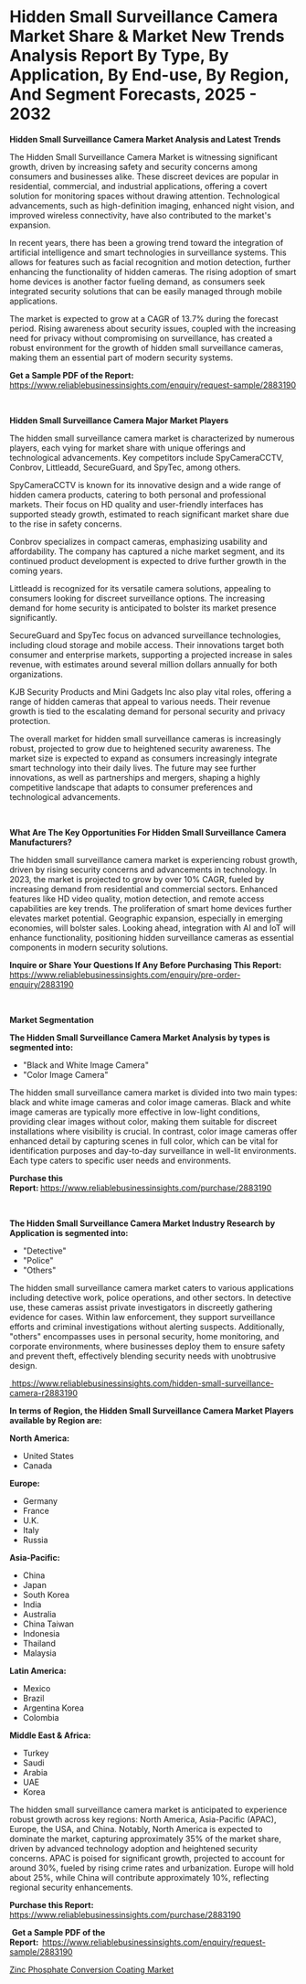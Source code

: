 <p><h1>Hidden Small Surveillance Camera Market Share & Market New Trends Analysis Report By Type, By Application, By End-use, By Region, And Segment Forecasts, 2025 - 2032</h1></p><p><strong>Hidden Small Surveillance Camera Market Analysis and Latest Trends</strong></p>
<p><p>The Hidden Small Surveillance Camera Market is witnessing significant growth, driven by increasing safety and security concerns among consumers and businesses alike. These discreet devices are popular in residential, commercial, and industrial applications, offering a covert solution for monitoring spaces without drawing attention. Technological advancements, such as high-definition imaging, enhanced night vision, and improved wireless connectivity, have also contributed to the market's expansion.</p><p>In recent years, there has been a growing trend toward the integration of artificial intelligence and smart technologies in surveillance systems. This allows for features such as facial recognition and motion detection, further enhancing the functionality of hidden cameras. The rising adoption of smart home devices is another factor fueling demand, as consumers seek integrated security solutions that can be easily managed through mobile applications.</p><p>The market is expected to grow at a CAGR of 13.7% during the forecast period. Rising awareness about security issues, coupled with the increasing need for privacy without compromising on surveillance, has created a robust environment for the growth of hidden small surveillance cameras, making them an essential part of modern security systems.</p></p>
<p><strong>Get a Sample PDF of the Report:&nbsp;</strong> <a href="https://www.reliablebusinessinsights.com/enquiry/request-sample/2883190?utm_campaign=3133&utm_medium=2&utm_source=Github&utm_content=ia&utm_term=13032025&utm_id=hidden-small-surveillance-camera">https://www.reliablebusinessinsights.com/enquiry/request-sample/2883190</a></p>
<p>&nbsp;</p>
<p><strong>Hidden Small Surveillance Camera Major Market Players</strong></p>
<p><p>The hidden small surveillance camera market is characterized by numerous players, each vying for market share with unique offerings and technological advancements. Key competitors include SpyCameraCCTV, Conbrov, Littleadd, SecureGuard, and SpyTec, among others.</p><p>SpyCameraCCTV is known for its innovative design and a wide range of hidden camera products, catering to both personal and professional markets. Their focus on HD quality and user-friendly interfaces has supported steady growth, estimated to reach significant market share due to the rise in safety concerns.</p><p>Conbrov specializes in compact cameras, emphasizing usability and affordability. The company has captured a niche market segment, and its continued product development is expected to drive further growth in the coming years.</p><p>Littleadd is recognized for its versatile camera solutions, appealing to consumers looking for discreet surveillance options. The increasing demand for home security is anticipated to bolster its market presence significantly.</p><p>SecureGuard and SpyTec focus on advanced surveillance technologies, including cloud storage and mobile access. Their innovations target both consumer and enterprise markets, supporting a projected increase in sales revenue, with estimates around several million dollars annually for both organizations.</p><p>KJB Security Products and Mini Gadgets Inc also play vital roles, offering a range of hidden cameras that appeal to various needs. Their revenue growth is tied to the escalating demand for personal security and privacy protection.</p><p>The overall market for hidden small surveillance cameras is increasingly robust, projected to grow due to heightened security awareness. The market size is expected to expand as consumers increasingly integrate smart technology into their daily lives. The future may see further innovations, as well as partnerships and mergers, shaping a highly competitive landscape that adapts to consumer preferences and technological advancements.</p></p>
<p>&nbsp;</p>
<p><strong>What Are The Key Opportunities For Hidden Small Surveillance Camera Manufacturers?</strong></p>
<p><p>The hidden small surveillance camera market is experiencing robust growth, driven by rising security concerns and advancements in technology. In 2023, the market is projected to grow by over 10% CAGR, fueled by increasing demand from residential and commercial sectors. Enhanced features like HD video quality, motion detection, and remote access capabilities are key trends. The proliferation of smart home devices further elevates market potential. Geographic expansion, especially in emerging economies, will bolster sales. Looking ahead, integration with AI and IoT will enhance functionality, positioning hidden surveillance cameras as essential components in modern security solutions.</p></p>
<p><strong>Inquire or Share Your Questions If Any Before Purchasing This Report:</strong> <a href="https://www.reliablebusinessinsights.com/enquiry/pre-order-enquiry/2883190?utm_campaign=3133&utm_medium=2&utm_source=Github&utm_content=ia&utm_term=13032025&utm_id=hidden-small-surveillance-camera">https://www.reliablebusinessinsights.com/enquiry/pre-order-enquiry/2883190</a></p>
<p>&nbsp;</p>
<p><strong>Market Segmentation</strong></p>
<p><strong>The Hidden Small Surveillance Camera Market Analysis by types is segmented into:</strong></p>
<p><ul><li>"Black and White Image Camera"</li><li>"Color Image Camera"</li></ul></p>
<p><p>The hidden small surveillance camera market is divided into two main types: black and white image cameras and color image cameras. Black and white image cameras are typically more effective in low-light conditions, providing clear images without color, making them suitable for discreet installations where visibility is crucial. In contrast, color image cameras offer enhanced detail by capturing scenes in full color, which can be vital for identification purposes and day-to-day surveillance in well-lit environments. Each type caters to specific user needs and environments.</p></p>
<p><strong>Purchase this Report:&nbsp;</strong><a href="https://www.reliablebusinessinsights.com/purchase/2883190?utm_campaign=3133&utm_medium=2&utm_source=Github&utm_content=ia&utm_term=13032025&utm_id=hidden-small-surveillance-camera">https://www.reliablebusinessinsights.com/purchase/2883190</a></p>
<p>&nbsp;</p>
<p><strong>The Hidden Small Surveillance Camera Market Industry Research by Application is segmented into:</strong></p>
<p><ul><li>"Detective"</li><li>"Police"</li><li>"Others"</li></ul></p>
<p><p>The hidden small surveillance camera market caters to various applications including detective work, police operations, and other sectors. In detective use, these cameras assist private investigators in discreetly gathering evidence for cases. Within law enforcement, they support surveillance efforts and criminal investigations without alerting suspects. Additionally, "others" encompasses uses in personal security, home monitoring, and corporate environments, where businesses deploy them to ensure safety and prevent theft, effectively blending security needs with unobtrusive design.</p></p>
<p><a href="https://www.reliablebusinessinsights.com/hidden-small-surveillance-camera-r2883190?utm_campaign=3133&utm_medium=2&utm_source=Github&utm_content=ia&utm_term=13032025&utm_id=hidden-small-surveillance-camera">&nbsp;https://www.reliablebusinessinsights.com/hidden-small-surveillance-camera-r2883190</a></p>
<p><strong>In terms of Region, the Hidden Small Surveillance Camera Market Players available by Region are:</strong></p>
<p>
    <p> <strong> North America: </strong>
        <ul>
            <li>United States</li>
            <li>Canada</li>
        </ul>
        </p> 
    <p> <strong> Europe: </strong>
        <ul>
            <li>Germany</li>
            <li>France</li>
            <li>U.K.</li>
            <li>Italy</li>
            <li>Russia</li>
        </ul>
        </p> 
    <p> <strong> Asia-Pacific: </strong>
        <ul>
            <li>China</li>
            <li>Japan</li>
            <li>South Korea</li>
            <li>India</li>
            <li>Australia</li>
            <li>China Taiwan</li>
            <li>Indonesia</li>
            <li>Thailand</li>
            <li>Malaysia</li>
        </ul>
        </p> 
    <p> <strong> Latin America: </strong>
        <ul>
            <li>Mexico</li>
            <li>Brazil</li>
            <li>Argentina Korea</li>
            <li>Colombia</li>
        </ul>
        </p> 
    <p> <strong> Middle East & Africa: </strong>
        <ul>
            <li>Turkey</li>
            <li>Saudi</li>
            <li>Arabia</li>
            <li>UAE</li>
            <li>Korea</li>
        </ul>
    </p>
    </p>
<p><p>The hidden small surveillance camera market is anticipated to experience robust growth across key regions: North America, Asia-Pacific (APAC), Europe, the USA, and China. Notably, North America is expected to dominate the market, capturing approximately 35% of the market share, driven by advanced technology adoption and heightened security concerns. APAC is poised for significant growth, projected to account for around 30%, fueled by rising crime rates and urbanization. Europe will hold about 25%, while China will contribute approximately 10%, reflecting regional security enhancements.</p></p>
<p><strong>Purchase this Report: </strong><a href="https://www.reliablebusinessinsights.com/purchase/2883190?utm_campaign=3133&utm_medium=2&utm_source=Github&utm_content=ia&utm_term=13032025&utm_id=hidden-small-surveillance-camera">https://www.reliablebusinessinsights.com/purchase/2883190</a></p>
<p>&nbsp;<strong>Get a Sample PDF of the Report:&nbsp;&nbsp;</strong><a href="https://www.reliablebusinessinsights.com/enquiry/request-sample/2883190?utm_campaign=3133&utm_medium=2&utm_source=Github&utm_content=ia&utm_term=13032025&utm_id=hidden-small-surveillance-camera">https://www.reliablebusinessinsights.com/enquiry/request-sample/2883190</a></p>
<p><strong></strong></p>
<p><p><a href="https://github.com/doljanzwald/Market-Research-Report-List-1/blob/main/zinc-phosphate-conversion-coating-market.md?utm_campaign=3133&utm_medium=2&utm_source=Github&utm_content=ia&utm_term=13032025&utm_id=hidden-small-surveillance-camera">Zinc Phosphate Conversion Coating Market</a></p></p>